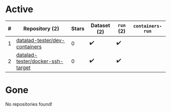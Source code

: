 # Active
| # | Repository (2) | Stars | Dataset (2) | `run` (2) | `containers-run` |
| --- | --- | --- | --- | --- | --- |
| 1 | [datalad-tester/dev-containers](https://github.com/datalad-tester/dev-containers) | 0 | :heavy_check_mark: | :heavy_check_mark: |  |
| 2 | [datalad-tester/docker-ssh-target](https://github.com/datalad-tester/docker-ssh-target) | 0 | :heavy_check_mark: | :heavy_check_mark: |  |

# Gone
No repositories found!

